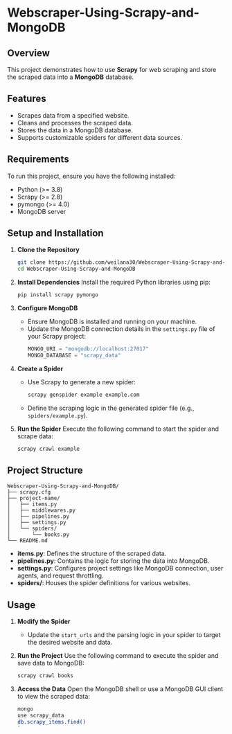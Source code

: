# Webscraper-Using-Scrapy-and-MongoDB

## Overview
This project demonstrates how to use **Scrapy** for web scraping and store the scraped data into a **MongoDB** database.

## Features
- Scrapes data from a specified website.
- Cleans and processes the scraped data.
- Stores the data in a MongoDB database.
- Supports customizable spiders for different data sources.

## Requirements
To run this project, ensure you have the following installed:

- Python (>= 3.8)
- Scrapy (>= 2.8)
- pymongo (>= 4.0)
- MongoDB server

## Setup and Installation

1. **Clone the Repository**
   ```bash
   git clone https://github.com/weilana30/Webscraper-Using-Scrapy-and-MongoDB/edit/main/README.md
   cd Webscraper-Using-Scrapy-and-MongoDB
   ```

2. **Install Dependencies**
   Install the required Python libraries using pip:
   ```bash
   pip install scrapy pymongo
   ```

3. **Configure MongoDB**
   - Ensure MongoDB is installed and running on your machine.
   - Update the MongoDB connection details in the `settings.py` file of your Scrapy project:
     ```python
     MONGO_URI = "mongodb://localhost:27017"
     MONGO_DATABASE = "scrapy_data"
     ```

4. **Create a Spider**
   - Use Scrapy to generate a new spider:
     ```bash
     scrapy genspider example example.com
     ```
   - Define the scraping logic in the generated spider file (e.g., `spiders/example.py`).

5. **Run the Spider**
   Execute the following command to start the spider and scrape data:
   ```bash
   scrapy crawl example
   ```

## Project Structure
```
Webscraper-Using-Scrapy-and-MongoDB/
├── scrapy.cfg
├── project-name/
│   ├── items.py
│   ├── middlewares.py
│   ├── pipelines.py
│   ├── settings.py
│   └── spiders/
│       └── books.py
└── README.md
```
- **items.py**: Defines the structure of the scraped data.
- **pipelines.py**: Contains the logic for storing the data into MongoDB.
- **settings.py**: Configures project settings like MongoDB connection, user agents, and request throttling.
- **spiders/**: Houses the spider definitions for various websites.

## Usage

1. **Modify the Spider**
   - Update the `start_urls` and the parsing logic in your spider to target the desired website and data.

2. **Run the Project**
   Use the following command to execute the spider and save data to MongoDB:
   ```bash
   scrapy crawl books
   ```

3. **Access the Data**
   Open the MongoDB shell or use a MongoDB GUI client to view the scraped data:
   ```bash
   mongo
   use scrapy_data
   db.scrapy_items.find()
   `

